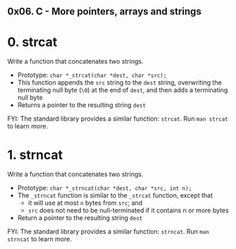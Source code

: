 ## 0x06. C - More pointers, arrays and strings

#  0. strcat
Write a function that concatenates two strings.

*  Prototype: `char *_strcat(char *dest, char *src);`
*  This function appends the `src` string to the `dest` string, overwriting the terminating null byte (`\0`) at the end of `dest`, and then adds a terminating null byte
*  Returns a pointer to the resulting string `dest`

FYI: The standard library provides a similar function: `strcat`. Run `man strcat` to learn more.

#  1. strncat
Write a function that concatenates two strings.

*  Prototype: `char *_strncat(char *dest, char *src, int n);`
*  The `_strncat` function is similar to the `_strcat` function, except that
   -  it will use at most `n` bytes from `src`; and
   -  `src` does not need to be null-terminated if it contains n or more bytes
*  Return a pointer to the resulting string `dest`

FYI: The standard library provides a similar function: `strncat`. Run `man strncat` to learn more.